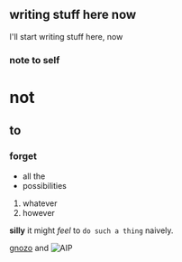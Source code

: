 ## writing stuff here now

I'll start writing stuff here, now

### note to self


# not 
## to
### forget

- all the
- possibilities

1. whatever
2. however

**silly** it might _feel_ to `do such a thing` naively.

[gnozo](gnozo.me) and ![AIP](https://f4.bcbits.com/img/a0393047613_16.jpg)
```


